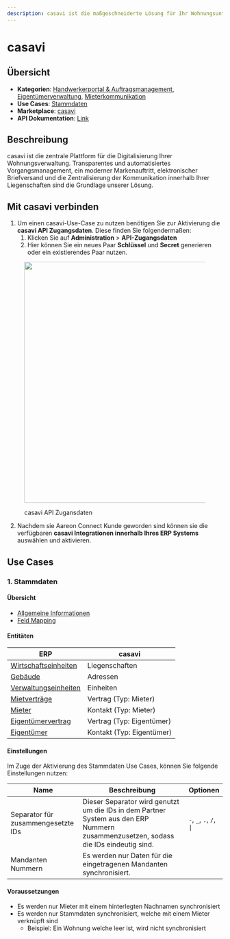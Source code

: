 ```yaml
---
description: casavi ist die maßgeschneiderte Lösung für Ihr Wohnungsunternehmen
---
```


# casavi

## Übersicht

* **Kategorien**: [Handwerkerportal & Auftragsmanagement](../kategorien/handwerkerportal-and-auftragsmanagement.md), [Eigentümerverwaltung](../kategorien/eigentuemerverwaltung.md), [Mieterkommunikation](../kategorien/mieterkommunikation.md)
* **Use Cases**: [Stammdaten](../use-cases/stammdaten.md)
* **Marketplace**: [casavi](https://marketplace.aareon.com/listings/casavi)
* **API Dokumentation**: [Link](https://api.mycasavi.com/v2/docs/manager)

## Beschreibung

casavi ist die zentrale Plattform für die Digitalisierung Ihrer Wohnungsverwaltung. Transparentes und automatisiertes Vorgangsmanagement, ein moderner Markenauftritt, elektronischer Briefversand und die Zentralisierung der Kommunikation innerhalb Ihrer Liegenschaften sind die Grundlage unserer Lösung.

## Mit casavi verbinden

1. Um einen casavi-Use-Case zu nutzen benötigen Sie zur Aktivierung die **casavi API Zugangsdaten**. Diese finden Sie folgendermaßen:
   1. Klicken Sie auf **Administration** > **API-Zugangsdaten**&#x20;
   2. Hier können Sie ein neues Paar **Schlüssel** und **Secret** generieren oder ein existierendes Paar nutzen.

<figure><img src="../.gitbook/assets/casavi screenshot-1.png" alt="" width="563"><figcaption><p>casavi API Zugansdaten</p></figcaption></figure>

2. Nachdem sie Aareon Connect Kunde geworden sind können sie die verfügbaren **casavi Integrationen innerhalb Ihres ERP Systems** auswählen und aktivieren.

## Use Cases

### 1. Stammdaten

#### Übersicht

* [Allgemeine Informationen](../use-cases/stammdaten.md)
* [Feld Mapping](https://docs.google.com/spreadsheets/d/1b5iCRsnGxBGTXNzHzaNm0SlfRoIpbRofghzS-7HwbVc/edit#gid=1213044489\&fvid=23969279)

#### Entitäten

| ERP                                                            | casavi                    |
| -------------------------------------------------------------- | ------------------------- |
| [Wirtschaftseinheiten](../entitaeten/wirtschaftseinheiten.md)  | Liegenschaften            |
| [Gebäude](../entitaeten/gebaeude.md)                           | Adressen                  |
| [Verwaltungseinheiten](../kategorien/eigentuemerverwaltung.md) | Einheiten                 |
| [Mietverträge](../entitaeten/mietvertraege.md)                 | Vertrag (Typ: Mieter)     |
| [Mieter](../entitaeten/mieter.md)                              | Kontakt (Typ: Mieter)     |
| [Eigentümervertrag](../entitaeten/eigentuemervertraege.md)     | Vertrag (Typ: Eigentümer) |
| [Eigentümer](../entitaeten/eigentuemer.md)                     | Kontakt (Typ: Eigentümer) |

#### Einstellungen

Im Zuge der Aktivierung des Stammdaten Use Cases, können Sie folgende Einstellungen nutzen:

<table><thead><tr><th width="165">Name</th><th width="450.33333333333326">Beschreibung</th><th>Optionen</th></tr></thead><tbody><tr><td>Separator für zusammengesetzte IDs</td><td>Dieser Separator wird genutzt um die IDs in dem Partner System aus den ERP Nummern zusammenzusetzen, sodass die IDs eindeutig sind.</td><td><code>-</code>, <code>_</code>, <code>.</code>, <code>/</code>, <code>|</code></td></tr><tr><td>Mandanten Nummern</td><td>Es werden nur Daten für die eingetragenen Mandanten synchronisiert.</td><td></td></tr></tbody></table>

#### Voraussetzungen

* Es werden nur Mieter mit einem hinterlegten Nachnamen synchronisiert
* Es werden nur Stammdaten synchronisiert, welche mit einem Mieter verknüpft sind
  * Beispiel: Ein Wohnung welche leer ist, wird nicht synchronisiert
